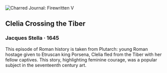 <div class="artwork-of-the-day">
  <div class="container">
    <div class="img-wrapper">
      <img
        src="https://uploads2.wikiart.org/images/jacques-stella/clelia-crossing-the-tiber.jpg!Large.jpg"
        alt="Charred Journal: Firewritten V" />
    </div>
    <div class="artwork-detail">
      <div class="artwork-origin"> 
        <h2 class="artwork-name">Clelia Crossing the Tiber</h2>
        <h3 class="artist">
          Jacques Stella
                    ·  1645
        </h3>
      </div>
      <p class="description">
        <span class="artwork-description-text ng-binding" ng-bind-html="viewModel.ArtworkOfTheDay.Description | unsafe">This episode of Roman history is taken from Plutarch: young Roman hostage given to Etruscan king Porsena, Clelia fled from the Tiber with her ​​fellow captives. This story, highlighting feminine courage, was a popular subject in the seventeenth century art.</span>
                        <div class="text-shadow-container ng-hide" ng-show="showShadow"></div>
      </p>
    </div>
  </div>

</div>
